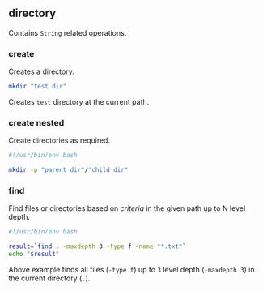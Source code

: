 ## directory

Contains `String` related operations.

### create

Creates a directory.

```bash
mkdir "test dir"
```

Creates `test` directory at the current path.

### create nested

Create directories as required.

```bash
#!/usr/bin/env bash

mkdir -p "parent dir"/"child dir"
```

### find

Find files or directories based on *criteria* in the given path up to N level depth.

```bash
#!/usr/bin/env bash

result=`find . -maxdepth 3 -type f -name "*.txt"`
echo "$result"
```

Above example finds all files (`-type f`) up to `3` level depth (`-maxdepth 3`) in the current directory (`.`).

